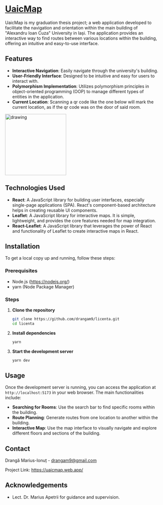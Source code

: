 # [UaicMap](https://uaicmap.web.app/) 

UaicMap is my graduation thesis project; a web application developed to facilitate the navigation and orientation within the main building of "Alexandru Ioan Cuza" University in Iași. The application provides an interactive way to find routes between various locations within the building, offering an intuitive and easy-to-use interface.

## Features

- **Interactive Navigation**: Easily navigate through the university's building.
- **User-Friendly Interface**: Designed to be intuitive and easy for users to interact with.
- **Polymorphism Implementation**: Utilizes polymorphism principles in object-oriented programming (OOP) to manage different types of entities in the application.
- **Current Location**: Scanning a qr code like the one below will mark the current location, as if the qr code was on the door of said room.

<img src="https://github.com/user-attachments/assets/57c115e5-8521-49d9-9869-b6dac0d0147e" alt="drawing" width="200"/>

## Technologies Used

- **React**: A JavaScript library for building user interfaces, especially single-page applications (SPA). React's component-based architecture helps in creating reusable UI components.
- **Leaflet**: A JavaScript library for interactive maps. It is simple, lightweight, and provides the core features needed for map integration.
- **React-Leaflet**: A JavaScript library that leverages the power of React and functionality of Leaflet to create interactive maps in React.

## Installation

To get a local copy up and running, follow these steps:

### Prerequisites

- Node.js (https://nodejs.org/)
- yarn (Node Package Manager)

### Steps

1. **Clone the repository**
   ```sh
   git clone https://github.com/drangam9/licenta.git
   cd licenta
   ```

2. **Install dependencies**
   ```sh
   yarn
   ```

3. **Start the development server**
   ```sh
   yarn dev
   ```

## Usage

Once the development server is running, you can access the application at `http://localhost:5173` in your web browser. The main functionalities include:

- **Searching for Rooms**: Use the search bar to find specific rooms within the building.
- **Route Planning**: Generate routes from one location to another within the building.
- **Interactive Map**: Use the map interface to visually navigate and explore different floors and sections of the building.

## Contact

Drangă Marius-Ionuț - drangam9@gmail.com

Project Link: 
https://uaicmap.web.app/

## Acknowledgements

- Lect. Dr. Marius Apetrii for guidance and supervision.

